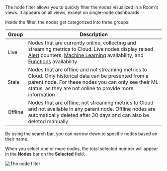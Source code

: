 

The node filter allows you to quickly filter the nodes visualized in a Room's views. It appears on all views, except on single-node dashboards.

Inside the filter, the nodes get categorized into three groups:

| Group   | Description                                                                                                                                                                                                                                                                                                                                                                                                           |
|---------|-----------------------------------------------------------------------------------------------------------------------------------------------------------------------------------------------------------------------------------------------------------------------------------------------------------------------------------------------------------------------------------------------------------------------|
| Live    | Nodes that are currently online, collecting and streaming metrics to Cloud. Live nodes display raised [Alert](/docs/dashboards-and-charts/alerts-tab) counters, [Machine Learning](/docs/agent/src/ml) availability, and [Functions](/docs/agent/top-monitoring-netdata-functions) availability |
| Stale   | Nodes that are offline and not streaming metrics to Cloud. Only historical data can be presented from a parent node. For these nodes you can only see their ML status, as they are not online to provide more information                                                                                                                                                                                             |
| Offline | Nodes that are offline, not streaming metrics to Cloud and not available in any parent node. Offline nodes are automatically deleted after 30 days and can also be deleted manually.                                                                                                                                                                                                                                  |

By using the search bar, you can narrow down to specific nodes based on their name.

When you select one or more nodes, the total selected number will appear in the **Nodes** bar on the **Selected** field.

![The node filter](https://user-images.githubusercontent.com/70198089/225249850-60ce4fcc-4398-4412-a6b5-6082308f4e60.png)
